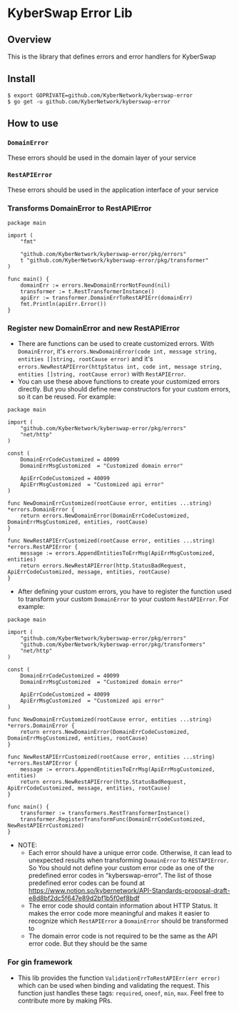 # KyberSwap Error Lib

## Overview
This is the library that defines errors and error handlers for KyberSwap

## Install
```
$ export GOPRIVATE=github.com/KyberNetwork/kyberswap-error
$ go get -u github.com/KyberNetwork/kyberswap-error
```

## How to use

### `DomainError`
These errors should be used in the domain layer of your service

### `RestAPIError`
These errors should be used in the application interface of your service

### Transforms DomainError to RestAPIError
```
package main

import (
	"fmt"
	
	"github.com/KyberNetwork/kyberswap-error/pkg/errors"
	t "github.com/KyberNetwork/kyberswap-error/pkg/transformer"
)

func main() {
	domainErr := errors.NewDomainErrorNotFound(nil)
	transformer := t.RestTransformerInstance()
	apiErr := transformer.DomainErrToRestAPIErr(domainErr)
	fmt.Println(apiErr.Error())
}
```

### Register new DomainError and new RestAPIError
- There are functions can be used to create customized errors. With `DomainError`, it's `errors.NewDomainError(code int, message string, entities []string, rootCause error)` and it's `errors.NewRestAPIError(httpStatus int, code int, message string, entities []string, rootCause error)` with `RestAPIError`.
- You can use these above functions to create your customized errors directly. But you should define new constructors for your custom errors, so it can be reused. For example:
```
package main

import (
	"github.com/KyberNetwork/kyberswap-error/pkg/errors"
	"net/http"
)

const (
	DomainErrCodeCustomized = 40099
	DomainErrMsgCustomized  = "Customized domain error"

	ApiErrCodeCustomized = 40099
	ApiErrMsgCustomized  = "Customized api error"
) 

func NewDomainErrCustomized(rootCause error, entities ...string) *errors.DomainError {
	return errors.NewDomainError(DomainErrCodeCustomized, DomainErrMsgCustomized, entities, rootCause)
}

func NewRestAPIErrCustomized(rootCause error, entities ...string) *errors.RestAPIError {
	message := errors.AppendEntitiesToErrMsg(ApiErrMsgCustomized, entities)
	return errors.NewRestAPIError(http.StatusBadRequest, ApiErrCodeCustomized, message, entities, rootCause)
}
```
- After defining your custom errors, you have to register the function used to transform your custom `DomainError` to your custom `RestAPIError`. For example:
```
package main

import (
	"github.com/KyberNetwork/kyberswap-error/pkg/errors"
	"github.com/KyberNetwork/kyberswap-error/pkg/transformers"
	"net/http"
)

const (
	DomainErrCodeCustomized = 40099
	DomainErrMsgCustomized  = "Customized domain error"

	ApiErrCodeCustomized = 40099
	ApiErrMsgCustomized  = "Customized api error"
)

func NewDomainErrCustomized(rootCause error, entities ...string) *errors.DomainError {
	return errors.NewDomainError(DomainErrCodeCustomized, DomainErrMsgCustomized, entities, rootCause)
}

func NewRestAPIErrCustomized(rootCause error, entities ...string) *errors.RestAPIError {
	message := errors.AppendEntitiesToErrMsg(ApiErrMsgCustomized, entities)
	return errors.NewRestAPIError(http.StatusBadRequest, ApiErrCodeCustomized, message, entities, rootCause)
}

func main() {
	transformer := transformers.RestTransformerInstance()
	transformer.RegisterTransformFunc(DomainErrCodeCustomized, NewRestAPIErrCustomized)
}
```
- NOTE: 
  - Each error should have a unique error code. Otherwise, it can lead to unexpected results when transforming `DomainError` to `RESTAPIError`. So You should not define your custom error code as one of the predefined error codes in "kyberswap-error". The list of those predefined error codes can be found at https://www.notion.so/kybernetwork/API-Standards-proposal-draft-e8d8bf2dc5f647e89d2bf1b5f0ef8bdf
  - The error code should contain information about HTTP Status. It makes the error code more meaningful and makes it easier to recognize which `RestAPIError` a `DomainError` should be transformed to
  - The domain error code is not required to be the same as the API error code. But they should be the same 

### For gin framework
- This lib provides the function `ValidationErrToRestAPIErr(err error)` which can be used when binding and validating the request. This function just handles these tags: `required`, `oneof`, `min`, `max`. Feel free to contribute more by making PRs.

